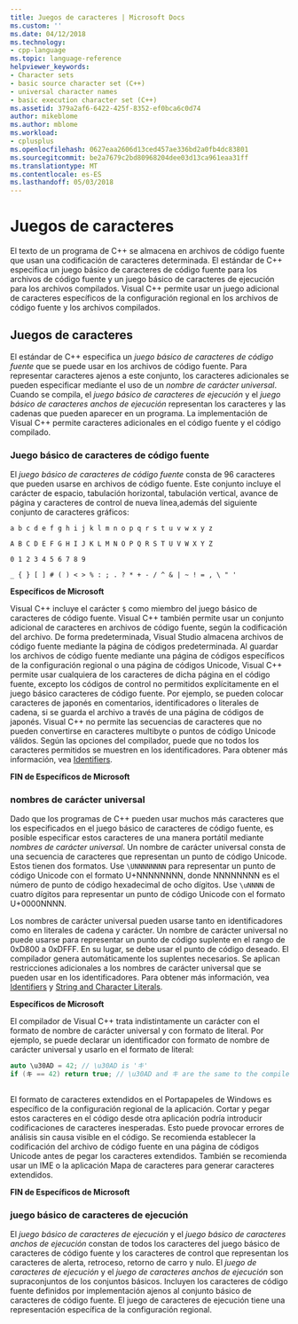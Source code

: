 ```yaml
---
title: Juegos de caracteres | Microsoft Docs
ms.custom: ''
ms.date: 04/12/2018
ms.technology:
- cpp-language
ms.topic: language-reference
helpviewer_keywords:
- Character sets
- basic source character set (C++)
- universal character names
- basic execution character set (C++)
ms.assetid: 379a2af6-6422-425f-8352-ef0bca6c0d74
author: mikeblome
ms.author: mblome
ms.workload:
- cplusplus
ms.openlocfilehash: 0627eaa2606d13ced457ae336bd2a0fb4dc83801
ms.sourcegitcommit: be2a7679c2bd80968204dee03d13ca961eaa31ff
ms.translationtype: MT
ms.contentlocale: es-ES
ms.lasthandoff: 05/03/2018
---
```

# <a name="character-sets"></a>Juegos de caracteres
El texto de un programa de C++ se almacena en archivos de código fuente que usan una codificación de caracteres determinada. El estándar de C++ especifica un juego básico de caracteres de código fuente para los archivos de código fuente y un juego básico de caracteres de ejecución para los archivos compilados. Visual C++ permite usar un juego adicional de caracteres específicos de la configuración regional en los archivos de código fuente y los archivos compilados.  
  
## <a name="character-sets"></a>Juegos de caracteres  
 El estándar de C++ especifica un *juego básico de caracteres de código fuente* que se puede usar en los archivos de código fuente. Para representar caracteres ajenos a este conjunto, los caracteres adicionales se pueden especificar mediante el uso de un *nombre de carácter universal*. Cuando se compila, el *juego básico de caracteres de ejecución* y el *juego básico de caracteres anchos de ejecución* representan los caracteres y las cadenas que pueden aparecer en un programa. La implementación de Visual C++ permite caracteres adicionales en el código fuente y el código compilado.  
  
### <a name="basic-source-character-set"></a>Juego básico de caracteres de código fuente  
 El *juego básico de caracteres de código fuente* consta de 96 caracteres que pueden usarse en archivos de código fuente. Este conjunto incluye el carácter de espacio, tabulación horizontal, tabulación vertical, avance de página y caracteres de control de nueva línea,además del siguiente conjunto de caracteres gráficos:  
  
 `a b c d e f g h i j k l m n o p q r s t u v w x y z`  
  
 `A B C D E F G H I J K L M N O P Q R S T U V W X Y Z`  
  
 `0 1 2 3 4 5 6 7 8 9`  
  
 `_ { } [ ] # ( ) < > % : ; . ? * + - / ^ & | ~ ! = , \ " '`  
  
 **Específicos de Microsoft**  
  
 Visual C++ incluye el carácter `$` como miembro del juego básico de caracteres de código fuente. Visual C++ también permite usar un conjunto adicional de caracteres en archivos de código fuente, según la codificación del archivo. De forma predeterminada, Visual Studio almacena archivos de código fuente mediante la página de códigos predeterminada. Al guardar los archivos de código fuente mediante una página de códigos específicos de la configuración regional o una página de códigos Unicode, Visual C++ permite usar cualquiera de los caracteres de dicha página en el código fuente, excepto los códigos de control no permitidos explícitamente en el juego básico caracteres de código fuente. Por ejemplo, se pueden colocar caracteres de japonés en comentarios, identificadores o literales de cadena, si se guarda el archivo a través de una página de códigos de japonés. Visual C++ no permite las secuencias de caracteres que no pueden convertirse en caracteres multibyte o puntos de código Unicode válidos. Según las opciones del compilador, puede que no todos los caracteres permitidos se muestren en los identificadores. Para obtener más información, vea [Identifiers](../cpp/identifiers-cpp.md).  
  
 **FIN de Específicos de Microsoft**  
  
### <a name="universal-character-names"></a>nombres de carácter universal  
 Dado que los programas de C++ pueden usar muchos más caracteres que los especificados en el juego básico de caracteres de código fuente, es posible especificar estos caracteres de una manera portátil mediante *nombres de carácter universal*. Un nombre de carácter universal consta de una secuencia de caracteres que representan un punto de código Unicode.  Estos tienen dos formatos. Use `\UNNNNNNNN` para representar un punto de código Unicode con el formato U+NNNNNNNN, donde NNNNNNNN es el número de punto de código hexadecimal de ocho dígitos. Use `\uNNNN` de cuatro dígitos para representar un punto de código Unicode con el formato U+0000NNNN.  
  
 Los nombres de carácter universal pueden usarse tanto en identificadores como en literales de cadena y carácter. Un nombre de carácter universal no puede usarse para representar un punto de código suplente en el rango de 0xD800 a 0xDFFF. En su lugar, se debe usar el punto de código deseado. El compilador genera automáticamente los suplentes necesarios. Se aplican restricciones adicionales a los nombres de carácter universal que se pueden usar en los identificadores. Para obtener más información, vea [Identifiers](../cpp/identifiers-cpp.md) y [String and Character Literals](../cpp/string-and-character-literals-cpp.md).  
  
 **Específicos de Microsoft**  
  
 El compilador de Visual C++ trata indistintamente un carácter con el formato de nombre de carácter universal y con formato de literal. Por ejemplo, se puede declarar un identificador con formato de nombre de carácter universal y usarlo en el formato de literal:  
  
```cpp  
auto \u30AD = 42; // \u30AD is 'キ'  
if (キ == 42) return true; // \u30AD and キ are the same to the compiler  
  
```  
  
 El formato de caracteres extendidos en el Portapapeles de Windows es específico de la configuración regional de la aplicación. Cortar y pegar estos caracteres en el código desde otra aplicación podría introducir codificaciones de caracteres inesperadas. Esto puede provocar errores de análisis sin causa visible en el código. Se recomienda establecer la codificación del archivo de código fuente en una página de códigos Unicode antes de pegar los caracteres extendidos. También se recomienda usar un IME o la aplicación Mapa de caracteres para generar caracteres extendidos.  
  
 **FIN de Específicos de Microsoft**  
  
### <a name="basic-execution-character-set"></a>juego básico de caracteres de ejecución  
 El *juego básico de caracteres de ejecución* y el *juego básico de caracteres anchos de ejecución* constan de todos los caracteres del juego básico de caracteres de código fuente y los caracteres de control que representan los caracteres de alerta, retroceso, retorno de carro y nulo.   El *juego de caracteres de ejecución* y el *juego de caracteres anchos de ejecución* son supraconjuntos de los conjuntos básicos. Incluyen los caracteres de código fuente definidos por implementación ajenos al conjunto básico de caracteres de código fuente. El juego de caracteres de ejecución tiene una representación específica de la configuración regional.